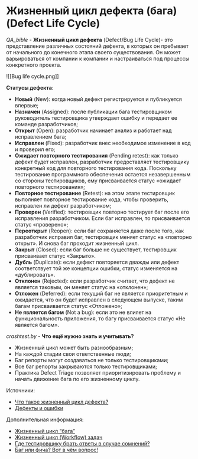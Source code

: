 # Жизненный цикл дефекта (бага) (Defect Life Cycle)

*QA_bible* - 
**Жизненный цикл дефекта** (Defect/Bug Life Cycle)- это представление различных состояний дефекта, в которых он пребывает от начального до конечного этапа своего существования. Он может варьироваться от компании к компании и настраиваться под процессы конкретного проекта.

![[Bug life cycle.png]]

**Статусы дефекта**:
- **Новый** (New): когда новый дефект регистрируется и публикуется впервые;
- **Назначен** (Assigned): после публикации бага тестировщиком руководитель тестировщика утверждает ошибку и передает ее команде разработчиков;
-  **Открыт** (Open): разработчик начинает анализ и работает над исправлением бага;
- **Исправлен** (Fixed): разработчик внес необходимое изменение в код и проверил его;
- **Ожидает повторного тестирования** (Pending retest): как только дефект будет исправлен, разработчик предоставляет тестировщику конкретный код для повторного тестирования кода. Поскольку тестирование программного обеспечения остается незавершенным со стороны тестировщиков, ему присваивается статус «ожидает повторного тестирования»;
- **Повторное тестирование** (Retest): на этом этапе тестировщик выполняет повторное тестирование кода, чтобы проверить, исправлен ли дефект разработчиком;
- **Проверен** (Verified): тестировщик повторно тестирует баг после его исправления разработчиком. Если баг исправлен, то присваивается статус «проверено»;
- **Переоткрыт** (Reopen): если баг сохраняется даже после того, как разработчик исправил баг, тестировщик меняет статус на «повторно открыт». И снова баг проходит жизненный цикл.
- **Закрыт** (Closed): если баг больше не существует, тестировщик присваивает статус «Закрыто».
- **Дубль** (Duplicate): если дефект повторяется дважды или дефект соответствует той же концепции ошибки, статус изменяется на «дублировать».
- **Отклонен** (Rejected): если разработчик считает, что дефект не является таковым, он меняет статус на «отклонен»;
-  **Отложен** (Deferred): если текущий баг не является приоритетным и ожидается, что он будет исправлен ​​в следующем выпуске, таким багам присваивается статус «Отложено»;
- **Не является багом** (Not a bug): если это не влияет на функциональность приложения, то багу присваивается статус «Не является багом».

*crashtest.by* - 
**Что ещё нужно знать и учитывать?**
- Жизненный цикл может быть разнообразным;
- На каждой стадии свои ответственные люди;
- Баг репорты могут создаваться не только тестировщиками;
- Все баг репорты закрываются только тестировщиками;
- Практика Defect Triage позволяет приоритизировать проблему и начать
движение бага по его жизненному циклу.

Источники:
- [Что такое жизненный цикл дефекта?](https://coderlessons.com/tutorials/bolshie-dannye-i-analitika/professiia-biznes-analitik/bug-life-cycle-2)
- [Дефекты и ошибки](https://vladislaveremeev.gitbook.io/qa_bible/obshee/defekty-i-oshibki)

Дополнительная информация:
- [Жизненный цикл “бага”](https://bugza.info/zhiznennyj-cikl-baga/)
- [Жизненный цикл (Workflow) задач](http://okiseleva.blogspot.com/2018/08/workflow.html)
- [Где тестировщику брать ответы в случае сомнений?](https://telegra.ph/Gde-testirovshchiku-brat-otvety-v-sluchae-somnenij-07-20)
- [Баг или фича? Вот в чём вопрос!](https://telegra.ph/Bag-ili-ficha-Vot-v-chyom-vopros-12-25)
